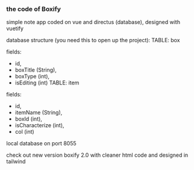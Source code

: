 ### the code of Boxify 
simple note app coded on vue and directus (database), designed with vuetify 

database structure (you need this to open up the project): 
TABLE: box 
  
  fields: 
  - id,
  - boxTitle (String),
  - boxType (int),
  - isEditing (int)
TABLE: item

  fields: 
  - id,
  - itemName (String),
  - boxId (int),
  - isCharacterize (int),
  - col (int)

local database on port 8055

check out new version boxify 2.0 with cleaner html code and designed in tailwind

